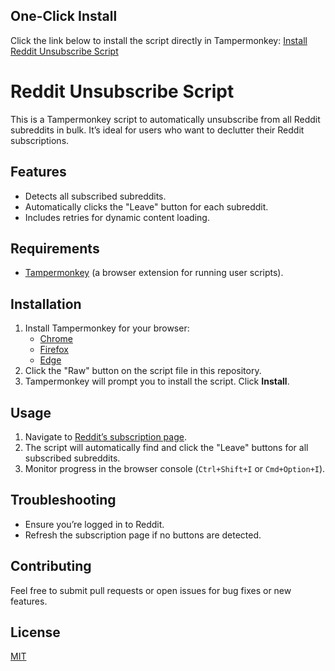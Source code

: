 ## One-Click Install
Click the link below to install the script directly in Tampermonkey:
[Install Reddit Unsubscribe Script](https://raw.githubusercontent.com/username/repo-name/main/reddit-unsubscribe.user.js)

# Reddit Unsubscribe Script

This is a Tampermonkey script to automatically unsubscribe from all Reddit subreddits in bulk. It’s ideal for users who want to declutter their Reddit subscriptions.

## Features
- Detects all subscribed subreddits.
- Automatically clicks the "Leave" button for each subreddit.
- Includes retries for dynamic content loading.

## Requirements
- [Tampermonkey](https://www.tampermonkey.net/) (a browser extension for running user scripts).

## Installation
1. Install Tampermonkey for your browser:
   - [Chrome](https://chrome.google.com/webstore/detail/tampermonkey/dhdgffkkebhmkfjojejmpbldmpobfkfo)
   - [Firefox](https://addons.mozilla.org/en-US/firefox/addon/tampermonkey/)
   - [Edge](https://microsoftedge.microsoft.com/addons/detail/tampermonkey/dhdgffkkebhmkfjojejmpbldmpobfkfo)
2. Click the "Raw" button on the script file in this repository.
3. Tampermonkey will prompt you to install the script. Click **Install**.

## Usage
1. Navigate to [Reddit’s subscription page](https://www.reddit.com/subreddits).
2. The script will automatically find and click the "Leave" buttons for all subscribed subreddits.
3. Monitor progress in the browser console (`Ctrl+Shift+I` or `Cmd+Option+I`).

## Troubleshooting
- Ensure you’re logged in to Reddit.
- Refresh the subscription page if no buttons are detected.

## Contributing
Feel free to submit pull requests or open issues for bug fixes or new features.

## License
[MIT](LICENSE)
